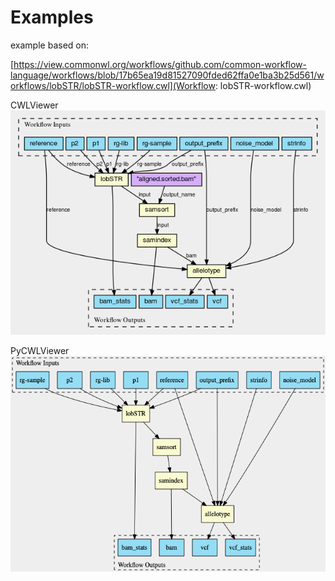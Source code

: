 # Examples

example based on:

[https://view.commonwl.org/workflows/github.com/common-workflow-language/workflows/blob/17b65ea19d81527090fded62ffa0e1ba3b25d561/workflows/lobSTR/lobSTR-workflow.cwl](Workflow: lobSTR-workflow.cwl)

CWLViewer
![CWL Viewer](./cwlviewer.png)

PyCWLViewer
![PyCWL Viewer](./pycwlviewer.png)
